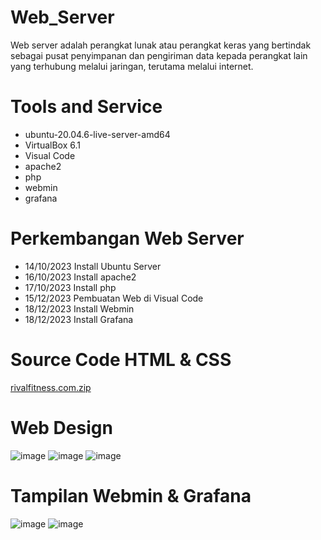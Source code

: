 # Web_Server
Web server adalah perangkat lunak atau perangkat keras yang bertindak sebagai pusat penyimpanan dan pengiriman data kepada perangkat lain yang terhubung melalui jaringan, terutama melalui internet.

# Tools and Service
- ubuntu-20.04.6-live-server-amd64
- VirtualBox 6.1
- Visual Code
- apache2
- php
- webmin
- grafana

# Perkembangan Web Server
- 14/10/2023 Install Ubuntu Server
- 16/10/2023 Install apache2
- 17/10/2023 Install php
- 15/12/2023 Pembuatan Web di Visual Code
- 18/12/2023 Install Webmin
- 18/12/2023 Install Grafana


# Source Code HTML & CSS
[rivalfitness.com.zip](https://github.com/rsteve13/Web_Server/files/13719306/rivalfitness.com.zip)


# Web Design
![image](https://github.com/rsteve13/Web_Server/assets/145539253/a71aadf1-20de-4a3f-9c61-17b349f10ac3)
![image](https://github.com/rsteve13/Web_Server/assets/145539253/8e149de8-72b9-4e29-993a-a8829ed73ea0)
![image](https://github.com/rsteve13/Web_Server/assets/145539253/2a742e95-25bb-4330-9801-9b1740ed4d3b)


# Tampilan Webmin & Grafana
![image](https://github.com/rsteve13/Web_Server/assets/145539253/20022c55-6475-433a-8918-754c84d2cac6)
![image](https://github.com/rsteve13/Web_Server/assets/145539253/d45d0958-c137-4938-9482-d9ddd3e07217)

